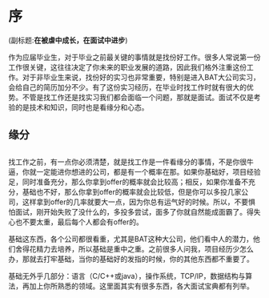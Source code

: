 # 序
(副标题:**在被虐中成长，在面试中进步**)


作为应届毕业生，对于毕业之前最关键的事情就是找份好工作。很多人常说第一份工作很关键，这往往决定了你未来的职业发展的道路，因此我们格外注重这份工作。对于非毕业生来说，找份好的实习也非常重要，特别是进入BAT大公司实习，会给自己的简历加分不少。有了这份实习经历，在毕业时找工作时就有很大的优势。不管是找工作还是找实习我们都会面临一个问题，那就是面试。面试不仅是考验的是技术和知识，同时也是看缘分和心态。


## 缘分


## 



找工作之前，有一点你必须清楚，就是找工作是一件看缘分的事情，不是你很牛逼，你就一定能进你想进的公司，都是有一个概率在那。如果你基础好，项目经验足，同时准备充分，那么你拿到offer的概率就会比较高；相反，如果你准备不充分，基础也不好，那么你拿到offer的概率就会比较低，但是你可以多投几家公司，这样拿到offer的几率就要大一点，因为你总有运气好的时候。所以，不要惧怕面试，刚开始失败了没什么的，多投多尝试，面多了你就自然能成面霸了。得失心也不要太重，最后每个人都会有offer的。

基础这东西，各个公司都很看重，尤其是BAT这种大公司，他们看中人的潜力，他们舍得花精力去培养，所以基础是重中之重。之前很多人问我，项目经历少怎么办，那就去打牢基础，当你的基础好的发指的时候，你的其他东西都不重要了。
  
基础无外乎几部分：语言（C/C++或java），操作系统，TCP/IP，数据结构与算法，再加上你所熟悉的领域。这里面其实有很多东西，各大面试宝典都有列举。
  
  


[](https://www.nowcoder.com/discuss/3043?type=2&order=4&pos=65&page=7)

